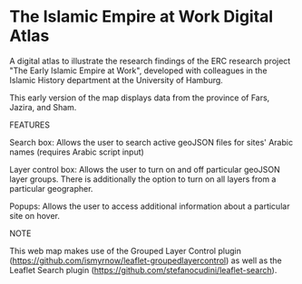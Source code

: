 # The Islamic Empire at Work Digital Atlas

A digital atlas to illustrate the research findings of the ERC research project "The Early Islamic Empire at Work", developed with colleagues in the Islamic History department at the University of Hamburg.

This early version of the map displays data from the province of Fars, Jazira, and Sham.

FEATURES

Search box: Allows the user to search active geoJSON files for sites' Arabic names (requires Arabic script input)

Layer control box: Allows the user to turn on and off particular geoJSON layer groups. There is additionally the option to turn on all layers from a particular geographer.

Popups: Allows the user to access additional information about a particular site on hover.

NOTE

This web map makes use of the Grouped Layer Control plugin (https://github.com/ismyrnow/leaflet-groupedlayercontrol) as well as the Leaflet Search plugin (https://github.com/stefanocudini/leaflet-search).
